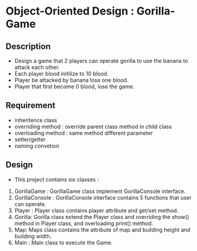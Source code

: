 # Object-Oriented Design : Gorilla-Game

## Description
- Design a game that 2 players can operate gorilla to use the banana to attack each other.
- Each player blood initilize to 10 blood.
- Player be attacked by banana lose one blood.
- Player that first become 0 blood, lose the game.

## Requirement
- inheritence class
- overriding method : override parent class method in child class
- overloading method : same method different parameter
- setter/getter
- naming convetion


## Design
- This project contains six classes :
1. GorillaGame : GorillaGame class implement GorillaConsole interface.
2. GorillaConsole : GorillaConsole interface contains 5 functions that user can operate.
3. Player : Player class contains player attribute and get/set method.
4. Gorilla: Gorilla class extend the Player class and overriding the show() method in Player class, and overloading print() method.
5. Map: Maps class contains the attribute of map and building height and building width.
6. Main : Main class to execute the Game.  
